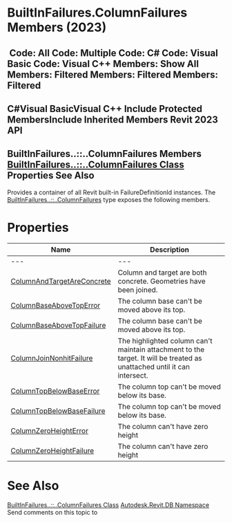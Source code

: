 # BuiltInFailures.ColumnFailures Members (2023)

﻿
 Code: All Code: Multiple Code: C# Code: Visual Basic Code: Visual C++  Members: Show All Members: Filtered Members: Filtered Members: Filtered   
---  
C#Visual BasicVisual C++
Include Protected MembersInclude Inherited Members
Revit 2023 API  
---  
BuiltInFailures..::..ColumnFailures Members  
[BuiltInFailures..::..ColumnFailures Class](eab97a8a-0a8b-7414-33c0-2b48538202d1.md "BuiltInFailures.ColumnFailures Class") Properties See Also  
---  
Provides a container of all Revit built-in FailureDefinitionId instances.
The [BuiltInFailures..::..ColumnFailures](eab97a8a-0a8b-7414-33c0-2b48538202d1.md "BuiltInFailures.ColumnFailures Class") type exposes the following members.
# Properties
| Name | Description |
| --- | --- |
| --- | --- | --- |
| [ColumnAndTargetAreConcrete](2c60a2bb-586a-d99d-6de0-1ae096a5721d.md "ColumnAndTargetAreConcrete Property") | Column and target are both concrete. Geometries have been joined. |
| [ColumnBaseAboveTopError](48e109c1-c1ce-27cb-6c63-bf20a608b820.md "ColumnBaseAboveTopError Property") | The column base can't be moved above its top. |
| [ColumnBaseAboveTopFailure](5cfd0261-bde9-6f05-4056-7873b0c1cfec.md "ColumnBaseAboveTopFailure Property") | The column base can't be moved above its top. |
| [ColumnJoinNonhitFailure](a1571de1-7d22-a3dc-bc8c-3bfc79319c06.md "ColumnJoinNonhitFailure Property") | The highlighted column can't maintain attachment to the target. It will be treated as unattached until it can intersect. |
| [ColumnTopBelowBaseError](c49ac111-9bfb-4a36-ef1c-e2253ead68d7.md "ColumnTopBelowBaseError Property") | The column top can't be moved below its base. |
| [ColumnTopBelowBaseFailure](923e94e6-364d-28e1-d80d-7fb2d22f2ab8.md "ColumnTopBelowBaseFailure Property") | The column top can't be moved below its base. |
| [ColumnZeroHeightError](5d443ed0-5da5-33ca-11d9-00aec9774621.md "ColumnZeroHeightError Property") | The column can't have zero height |
| [ColumnZeroHeightFailure](26f5122a-14f6-45ed-2de6-a850fae75e5b.md "ColumnZeroHeightFailure Property") | The column can't have zero height |

# See Also
[BuiltInFailures..::..ColumnFailures Class](eab97a8a-0a8b-7414-33c0-2b48538202d1.md "BuiltInFailures.ColumnFailures Class")
[Autodesk.Revit.DB Namespace](87546ba7-461b-c646-cbb1-2cb8f5bff8b2.md "Autodesk.Revit.DB Namespace")
Send comments on this topic to 